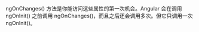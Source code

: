 ngOnChanges() 方法是你能访问这些属性的第一次机会。Angular 会在调用 ngOnInit() 之前调用 ngOnChanges()，而且之后还会调用多次。但它只调用一次 ngOnInit()。

